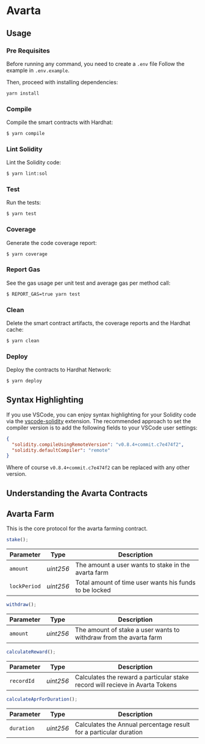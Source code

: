 # Avarta

## Usage

### Pre Requisites

Before running any command, you need to create a `.env` file
Follow the example in `.env.example`.

Then, proceed with installing dependencies:

```sh
yarn install
```

### Compile

Compile the smart contracts with Hardhat:

```sh
$ yarn compile
```

### Lint Solidity

Lint the Solidity code:

```sh
$ yarn lint:sol
```

### Test

Run the tests:

```sh
$ yarn test
```

### Coverage

Generate the code coverage report:

```sh
$ yarn coverage
```

### Report Gas

See the gas usage per unit test and average gas per method call:

```sh
$ REPORT_GAS=true yarn test
```

### Clean

Delete the smart contract artifacts, the coverage reports and the Hardhat cache:

```sh
$ yarn clean
```

### Deploy

Deploy the contracts to Hardhat Network:

```sh
$ yarn deploy
```

## Syntax Highlighting

If you use VSCode, you can enjoy syntax highlighting for your Solidity code via the
[vscode-solidity](https://github.com/juanfranblanco/vscode-solidity) extension. The recommended approach to set the
compiler version is to add the following fields to your VSCode user settings:

```json
{
  "solidity.compileUsingRemoteVersion": "v0.8.4+commit.c7e474f2",
  "solidity.defaultCompiler": "remote"
}
```

Where of course `v0.8.4+commit.c7e474f2` can be replaced with any other version.

## Understanding the Avarta Contracts

## Avarta Farm

This is the core protocol for the avarta farming contract.

```js
stake();
```

| **Parameter** | **Type**  | **Description**                                        |
| ------------- | --------- | ------------------------------------------------------ |
| `amount`      | _uint256_ | The amount a user wants to stake in the avarta farm    |
| `lockPeriod`  | _uint256_ | Total amount of time user wants his funds to be locked |

```js
withdraw();
```

| **Parameter** | **Type**  | **Description**                                                   |
| ------------- | --------- | ----------------------------------------------------------------- |
| `amount`      | _uint256_ | The amount of stake a user wants to withdraw from the avarta farm |

```js
calculateReward();
```

| **Parameter** | **Type**  | **Description**                                                               |
| ------------- | --------- | ----------------------------------------------------------------------------- |
| `recordId`    | _uint256_ | Calculates the reward a particular stake record will recieve in Avarta Tokens |

```js
calculateAprForDuration();
```

| **Parameter** | **Type**  | **Description**                                                   |
| ------------- | --------- | ----------------------------------------------------------------- |
| `duration`    | _uint256_ | Calculates the Annual percentage result for a particular duration |
